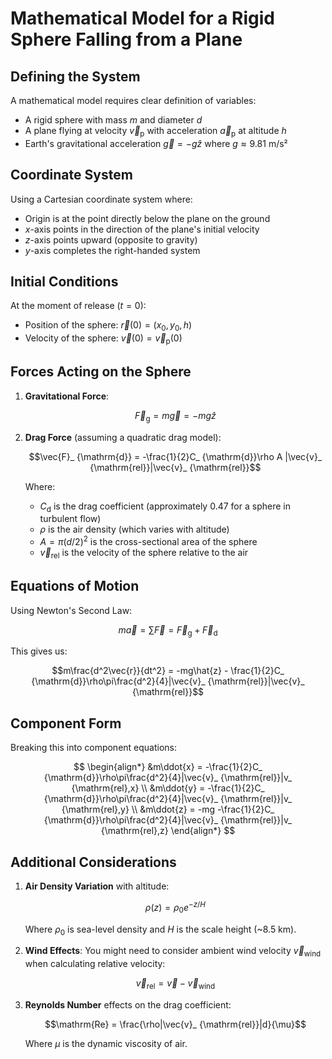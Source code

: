 # Mathematical Model for a Rigid Sphere Falling from a Plane

## Defining the System

A mathematical model requires clear definition of variables:

-   A rigid sphere with mass $m$ and diameter $d$
-   A plane flying at velocity $\vec{v}_ {\mathrm{p}}$ with acceleration $\vec{a}_{\mathrm{p}}$ at altitude $h$
-   Earth's gravitational acceleration $\vec{g} = -g\hat{z}$ where $g \approx 9.81$ m/s²

## Coordinate System

Using a Cartesian coordinate system where:

-   Origin is at the point directly below the plane on the ground
-   $x$-axis points in the direction of the plane's initial velocity
-   $z$-axis points upward (opposite to gravity)
-   $y$-axis completes the right-handed system

## Initial Conditions

At the moment of release ($t = 0$):

-   Position of the sphere: $\vec{r}(0) = (x_0, y_0, h)$
-   Velocity of the sphere: $\vec{v}(0) = \vec{v}_{\mathrm{p}}(0)$

## Forces Acting on the Sphere

1.  **Gravitational Force**:
    
    $$\vec{F}_ {\mathrm{g}} = m\vec{g} = -mg\hat{z}$$
    
2.  **Drag Force** (assuming a quadratic drag model):
    
    $$\vec{F}_ {\mathrm{d}} = -\frac{1}{2}C_ {\mathrm{d}}\rho A |\vec{v}_ {\mathrm{rel}}|\vec{v}_ {\mathrm{rel}}$$
    
    Where:
    
    -   $C_ {\mathrm{d}}$ is the drag coefficient (approximately 0.47 for a sphere in turbulent flow)
    -   $\rho$ is the air density (which varies with altitude)
    -   $A = \pi(d/2)^2$ is the cross-sectional area of the sphere
    -   $\vec{v}_ {\mathrm{rel}}$ is the velocity of the sphere relative to the air

## Equations of Motion

Using Newton's Second Law:

$$m\vec{a} = \sum \vec{F} = \vec{F}_ {\mathrm{g}} + \vec{F}_{\mathrm{d}}$$

This gives us:

$$m\frac{d^2\vec{r}}{dt^2} = -mg\hat{z} - \frac{1}{2}C_ {\mathrm{d}}\rho\pi\frac{d^2}{4}|\vec{v}_ {\mathrm{rel}}|\vec{v}_ {\mathrm{rel}}$$

## Component Form

Breaking this into component equations:

$$ 
\begin{align*}
&m\ddot{x} = -\frac{1}{2}C_ {\mathrm{d}}\rho\pi\frac{d^2}{4}|\vec{v}_ {\mathrm{rel}}|v_ {\mathrm{rel},x} \\
&m\ddot{y} = -\frac{1}{2}C_ {\mathrm{d}}\rho\pi\frac{d^2}{4}|\vec{v}_ {\mathrm{rel}}|v_ {\mathrm{rel},y} \\
&m\ddot{z} = -mg -\frac{1}{2}C_ {\mathrm{d}}\rho\pi\frac{d^2}{4}|\vec{v}_ {\mathrm{rel}}|v_ {\mathrm{rel},z}
\end{align*}
$$
## Additional Considerations

1.  **Air Density Variation** with altitude:
    
    $$\rho(z) = \rho_0 e^{-z/H}$$
    
    Where $\rho_ 0$ is sea-level density and $H$ is the scale height (~8.5 km).
    
2.  **Wind Effects**: You might need to consider ambient wind velocity $\vec{v}_{\mathrm{wind}}$ when calculating relative velocity:
    
    $$\vec{v}_ {\mathrm{rel}} = \vec{v} - \vec{v}_ {\mathrm{wind}}$$
    
3.  **Reynolds Number** effects on the drag coefficient:
    
    $$\mathrm{Re} = \frac{\rho|\vec{v}_ {\mathrm{rel}}|d}{\mu}$$
    
    Where $\mu$ is the dynamic viscosity of air.
    
